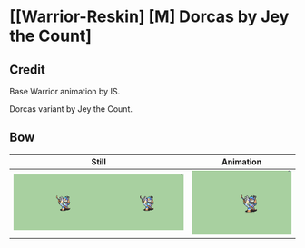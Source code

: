# [\[Warrior-Reskin\] \[M\] Dorcas by Jey the Count]

## Credit

Base Warrior animation by IS. 

Dorcas variant by Jey the Count.
	
## Bow

| Still | Animation |
| :---: | :-------: |
| ![Bow still](./Bow_000.png) | ![Bow animation](./Bow.gif) |
